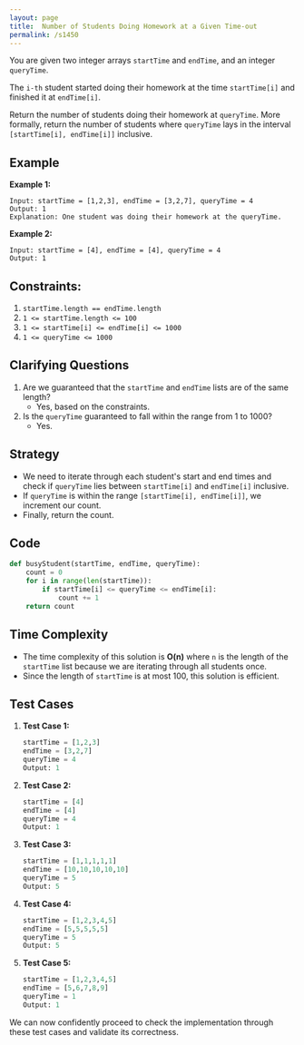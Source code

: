 ```yaml
---
layout: page
title:  Number of Students Doing Homework at a Given Time-out
permalink: /s1450
---
```


You are given two integer arrays `startTime` and `endTime`, and an integer `queryTime`.

The `i-th` student started doing their homework at the time `startTime[i]` and finished it at `endTime[i]`.

Return the number of students doing their homework at `queryTime`. More formally, return the number of students where `queryTime` lays in the interval `[startTime[i], endTime[i]]` inclusive.

## Example
**Example 1:**
```
Input: startTime = [1,2,3], endTime = [3,2,7], queryTime = 4
Output: 1
Explanation: One student was doing their homework at the queryTime.
```

**Example 2:**
```
Input: startTime = [4], endTime = [4], queryTime = 4
Output: 1
```

## Constraints:
1. `startTime.length == endTime.length`
2. `1 <= startTime.length <= 100`
3. `1 <= startTime[i] <= endTime[i] <= 1000`
4. `1 <= queryTime <= 1000`

## Clarifying Questions
1. Are we guaranteed that the `startTime` and `endTime` lists are of the same length?
   - Yes, based on the constraints.
2. Is the `queryTime` guaranteed to fall within the range from 1 to 1000?
   - Yes.

## Strategy
- We need to iterate through each student's start and end times and check if `queryTime` lies between `startTime[i]` and `endTime[i]` inclusive.
- If `queryTime` is within the range `[startTime[i], endTime[i]]`, we increment our count.
- Finally, return the count.

## Code
```python
def busyStudent(startTime, endTime, queryTime):
    count = 0
    for i in range(len(startTime)):
        if startTime[i] <= queryTime <= endTime[i]:
            count += 1
    return count
```

## Time Complexity
- The time complexity of this solution is **O(n)** where `n` is the length of the `startTime` list because we are iterating through all students once.
- Since the length of `startTime` is at most 100, this solution is efficient.

## Test Cases
1. **Test Case 1:**
   ```python
   startTime = [1,2,3]
   endTime = [3,2,7]
   queryTime = 4
   Output: 1
   ```

2. **Test Case 2:**
   ```python
   startTime = [4]
   endTime = [4]
   queryTime = 4
   Output: 1
   ```

3. **Test Case 3:**
   ```python
   startTime = [1,1,1,1,1]
   endTime = [10,10,10,10,10]
   queryTime = 5
   Output: 5
   ```
   
4. **Test Case 4:**
   ```python
   startTime = [1,2,3,4,5]
   endTime = [5,5,5,5,5]
   queryTime = 5
   Output: 5
   ```

5. **Test Case 5:**
   ```python
   startTime = [1,2,3,4,5]
   endTime = [5,6,7,8,9]
   queryTime = 1
   Output: 1
   ```

We can now confidently proceed to check the implementation through these test cases and validate its correctness.